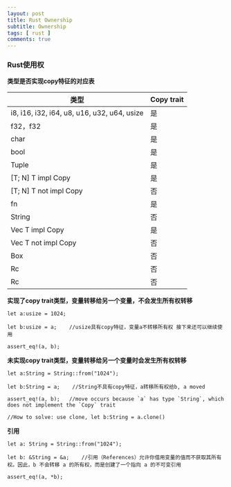 ```yaml
---
layout: post
title: Rust Ownership
subtitle: Ownership
tags: [ rust ]
comments: true
---
```


### Rust使用权

**类型是否实现copy特征的对应表**

| 类型                                          | Copy trait |
|---------------------------------------------|------------|
| i8, i16, i32, i64, u8, u16, u32, u64, usize | 是          |
| f32，f32                                     | 是          |
| char                                        | 是          |
| bool                                        | 是          |
| Tuple                                       | 是          |
| [T; N] T impl Copy                          | 是          |
| [T; N] T not impl Copy                      | 否          |
| fn                                          | 是          |
| String                                      | 否          |
| Vec T impl Copy                             | 是          |
| Vec T not impl Copy                         | 否          |
| Box<T>                                      | 否          |
| Rc<T>                                       | 否          |
| Rc<T>                                       | 否          |

**实现了copy trait类型，变量转移给另一个变量，不会发生所有权转移**

```
let a:usize = 1024;

let b:usize = a;    //usize具有copy特征，变量a不转移所有权 接下来还可以继续使用

assert_eq!(a, b);
```

**未实现copy trait类型，变量转移给另一个变量时会发生所有权转移**

```
let a:String = String::from("1024");

let b:String = a;    //String不具有copy特征，a转移所有权给b, a moved

assert_eq!(a, b);   //move occurs because `a` has type `String`, which does not implement the `Copy` trait

//How to solve: use clone, let b:String = a.clone()
```

**引用**

```
let a: String = String::from("1024");

let b: &String = &a;    //引用（References）允许你借用变量的值而不获取其所有权。因此，b 不会转移 a 的所有权，而是创建了一个指向 a 的不可变引用

assert_eq!(a, *b);
```